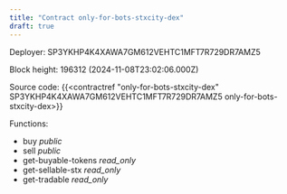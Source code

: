 ```yaml
---
title: "Contract only-for-bots-stxcity-dex"
draft: true
---
```

Deployer: SP3YKHP4K4XAWA7GM612VEHTC1MFT7R729DR7AMZ5


 



Block height: 196312 (2024-11-08T23:02:06.000Z)

Source code: {{<contractref "only-for-bots-stxcity-dex" SP3YKHP4K4XAWA7GM612VEHTC1MFT7R729DR7AMZ5 only-for-bots-stxcity-dex>}}

Functions:

* buy _public_
* sell _public_
* get-buyable-tokens _read_only_
* get-sellable-stx _read_only_
* get-tradable _read_only_
